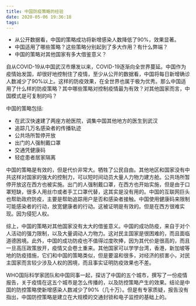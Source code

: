 ```yaml
---
title: 中国防疫策略的经验
date: 2020-05-06 19:36:18
tags:
---
```

- 从公开数据看，中国的策略成功将新增感染人数降低了90%，效果显著。
- 中国适用了哪些策略？这些策略分别起到了多大作用？有什么弊端？
- 中国的策略对其他国家有多大借鉴意义？



自从COVID-19从中国武汉市爆发以来，COVID-19逐渐向全世界蔓延。中国作为疫情始发国，却很好地控制住了疫情，至少从公开的数据看，中国将每日新增确诊人数减少了90%以上。这样的防疫效果，在全世界也属于极为优秀。那么中国适用了什么样的防疫策略？其中哪些策略对控制疫情最为有效？对其他国家而言，中国模式是可复制的吗？

中国的策略包括:

- 在武汉快速建了两座方舱医院，调集中国其他地方的医生到武汉
- 追踪几万名感染者的传播轨迹
- 公共场所暂停开放
- 出门的人强制戴口罩
- 交通凭健康码
- 轻症患者居家隔离

中国的策略是有效的，但是代价非常大。牺牲了公民自由。其他地区和国家没有中共这样对国家的强大的控制力，可以短时间动员大量人力物力建方舱。公共场所暂停开放这在西方也被实施。出门的人强制戴口罩，在西方也开始实施，但是由于口罩短缺，很多人用丝巾或者手工口罩代替，这其实是没有用的。中国的互联网巨头也帮助政府防疫，主要是帮助追踪用户是否和感染者接触。中国使用健康码来限制可能感染者的行动，放宽健康者的行动。这被证明是有效的。但是在西方很难实现。因为侵犯人权。

综上，中国的策略对其他国家没有太大的借鉴意义。中国的成功防疫，来自于对个人活动的强力限制，以及大量调动人力物力。这对民主国家是很困难的，而且面临道德困境。此外，中国的成功防疫也不值得过度吹捧，因为其代价是很高的，而且一旦高压政策放开，疫情又会卷土重来。其他国家可以学学台湾，香港，新加坡等地的防疫措施，它们和中国的策略类似，但是要温和很多，对经济的损害小，对民主国家而言较少涉及人权的困境，而且事实证明防疫效果也不差。





WHO国际科学家团队和中国同事一起，探访了中国的五个城市，撰写了一份疫情报告，关于疫情在这五个城市是怎么传播的，以及防控策略产生的效果。结论是中国的防控策略使新增感染人数减少了90%（几十万）。但是有专家质疑，报告没有指出，中国防控策略是建立在大规模的交通封锁和电子监控的基础上的。

